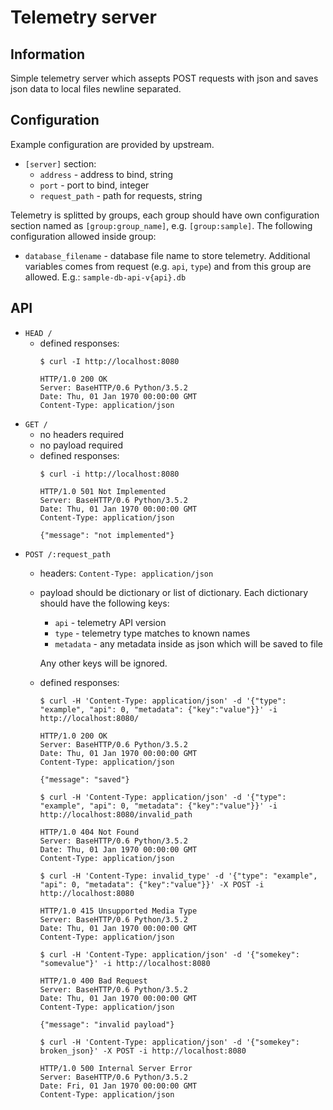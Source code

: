 Telemetry server
================

Information
-----------

Simple telemetry server which assepts POST requests with json and saves json
data to local files newline separated.

Configuration
-------------

Example configuration are provided by upstream.

* `[server]` section:
    * `address` - address to bind, string
    * `port` - port to bind, integer
    * `request_path` - path for requests, string

Telemetry is splitted by groups, each group should have own configuration section
named as `[group:group_name]`, e.g. `[group:sample]`. The following configuration
allowed inside group:

* `database_filename` - database file name to store telemetry. Additional variables
  comes from request (e.g. `api`, `type`) and from this group are allowed. E.g.:
  `sample-db-api-v{api}.db`

API
---

* `HEAD /`
    * defined responses:
      ```
      $ curl -I http://localhost:8080

      HTTP/1.0 200 OK
      Server: BaseHTTP/0.6 Python/3.5.2
      Date: Thu, 01 Jan 1970 00:00:00 GMT
      Content-Type: application/json
      ```
* `GET /`
    * no headers required
    * no payload required
    * defined responses:
      ```
      $ curl -i http://localhost:8080

      HTTP/1.0 501 Not Implemented
      Server: BaseHTTP/0.6 Python/3.5.2
      Date: Thu, 01 Jan 1970 00:00:00 GMT
      Content-Type: application/json

      {"message": "not implemented"}
      ```
* `POST /:request_path`
    * headers: `Content-Type: application/json`
    * payload should be dictionary or list of dictionary. Each dictionary should
      have the following keys:
        * `api` - telemetry API version
        * `type` - telemetry type matches to known names
        * `metadata` - any metadata inside as json which will be saved to file

      Any other keys will be ignored.
    * defined responses:
      ```
      $ curl -H 'Content-Type: application/json' -d '{"type": "example", "api": 0, "metadata": {"key":"value"}}' -i http://localhost:8080/

      HTTP/1.0 200 OK
      Server: BaseHTTP/0.6 Python/3.5.2
      Date: Thu, 01 Jan 1970 00:00:00 GMT
      Content-Type: application/json

      {"message": "saved"}
      ```

      ```
      $ curl -H 'Content-Type: application/json' -d '{"type": "example", "api": 0, "metadata": {"key":"value"}}' -i http://localhost:8080/invalid_path

      HTTP/1.0 404 Not Found
      Server: BaseHTTP/0.6 Python/3.5.2
      Date: Thu, 01 Jan 1970 00:00:00 GMT
      Content-Type: application/json
      ```

      ```
      $ curl -H 'Content-Type: invalid_type' -d '{"type": "example", "api": 0, "metadata": {"key":"value"}}' -X POST -i http://localhost:8080

      HTTP/1.0 415 Unsupported Media Type
      Server: BaseHTTP/0.6 Python/3.5.2
      Date: Thu, 01 Jan 1970 00:00:00 GMT
      Content-Type: application/json
      ```

      ```
      $ curl -H 'Content-Type: application/json' -d '{"somekey": "somevalue"}' -i http://localhost:8080

      HTTP/1.0 400 Bad Request
      Server: BaseHTTP/0.6 Python/3.5.2
      Date: Thu, 01 Jan 1970 00:00:00 GMT
      Content-Type: application/json

      {"message": "invalid payload"}
      ```

      ```
      $ curl -H 'Content-Type: application/json' -d '{"somekey": broken_json}' -X POST -i http://localhost:8080

      HTTP/1.0 500 Internal Server Error
      Server: BaseHTTP/0.6 Python/3.5.2
      Date: Fri, 01 Jan 1970 00:00:00 GMT
      Content-Type: application/json
      ```
